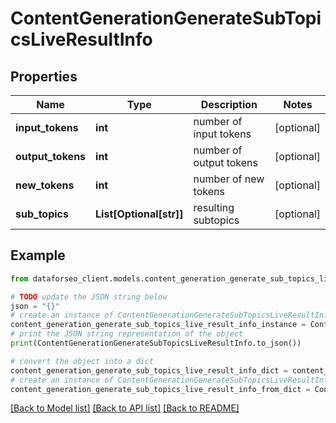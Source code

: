 # ContentGenerationGenerateSubTopicsLiveResultInfo


## Properties

Name | Type | Description | Notes
------------ | ------------- | ------------- | -------------
**input_tokens** | **int** | number of input tokens | [optional] 
**output_tokens** | **int** | number of output tokens | [optional] 
**new_tokens** | **int** | number of new tokens | [optional] 
**sub_topics** | **List[Optional[str]]** | resulting subtopics | [optional] 

## Example

```python
from dataforseo_client.models.content_generation_generate_sub_topics_live_result_info import ContentGenerationGenerateSubTopicsLiveResultInfo

# TODO update the JSON string below
json = "{}"
# create an instance of ContentGenerationGenerateSubTopicsLiveResultInfo from a JSON string
content_generation_generate_sub_topics_live_result_info_instance = ContentGenerationGenerateSubTopicsLiveResultInfo.from_json(json)
# print the JSON string representation of the object
print(ContentGenerationGenerateSubTopicsLiveResultInfo.to_json())

# convert the object into a dict
content_generation_generate_sub_topics_live_result_info_dict = content_generation_generate_sub_topics_live_result_info_instance.to_dict()
# create an instance of ContentGenerationGenerateSubTopicsLiveResultInfo from a dict
content_generation_generate_sub_topics_live_result_info_from_dict = ContentGenerationGenerateSubTopicsLiveResultInfo.from_dict(content_generation_generate_sub_topics_live_result_info_dict)
```
[[Back to Model list]](../README.md#documentation-for-models) [[Back to API list]](../README.md#documentation-for-api-endpoints) [[Back to README]](../README.md)


